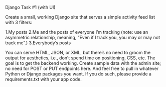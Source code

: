 Django Task #1 (with UI)
						
Create a small, working Django site that serves a simple activity feed list with 3 filters:

1.My posts
2.Me and the posts of everyone I’m tracking (note: use an asymmetric relationship, meaning, “Even if I track you, you may or may not track me”.)
3.Everybody’s posts
						
You can serve HTML, JSON, or XML, but there’s no need to groom the output for aesthetics, i.e., don’t spend time on positioning, CSS, etc.
The goal is to get the backend working. Create sample data with the admin site; no need for POST or PUT endpoints here.
And feel free to pull in whatever Python or Django packages you want. If you do such, please provide a requirements.txt with your app code.
